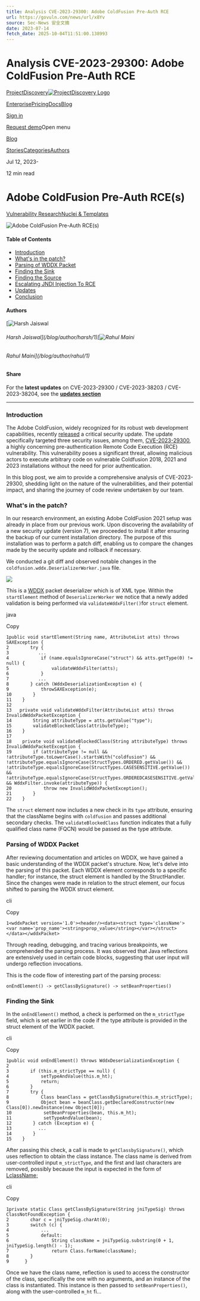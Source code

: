 ```yaml
---
title: Analysis CVE-2023-29300: Adobe ColdFusion Pre-Auth RCE
url: https://govuln.com/news/url/x8Yv
source: Sec-News 安全文摘
date: 2023-07-14
fetch_date: 2025-10-04T11:51:00.138993
---
```


# Analysis CVE-2023-29300: Adobe ColdFusion Pre-Auth RCE

[ProjectDiscovery![ProjectDiscovery Logo](/_next/static/media/ProjectDiscoveryLogo.a524f50f.svg)](/)

[Enterprise](/enterprise)[Pricing](/pricing)[Docs](https://docs.projectdiscovery.io/cloud/introduction)[Blog](/blog)

[Sign in](https://cloud.projectdiscovery.io/sign-in)

[Request demo](/request-demo)Open menu

[Blog](/blog)

[Stories](/blog/stories/1)[Categories](/blog/categories)[Authors](/blog/authors)

Jul 12, 2023-

12 min read

# Adobe ColdFusion Pre-Auth RCE(s)

[Vulnerability Research](/blog/category/vulnerability-research/1)[Nuclei & Templates](/blog/category/nuclei-templates/1)

![Adobe ColdFusion Pre-Auth RCE(s)](/_next/image?url=https%3A%2F%2Fprojectdiscovery.ghost.io%2Fcontent%2Fimages%2F2024%2F01%2FBlog---Adobe.png&w=828&q=75)

#### Table of Contents

* [Introduction](#introduction "Introduction")
* [What's in the patch?](#whats-in-the-patch "What's in the patch?")
* [Parsing of WDDX Packet](#parsing-of-wddx-packet "Parsing of WDDX Packet")
* [Finding the Sink](#finding-the-sink "Finding the Sink")
* [Finding the Source](#finding-the-source "Finding the Source")
* [Escalating JNDI Injection To RCE](#escalating-jndi-injection-to-rce "Escalating JNDI Injection To RCE")
* [Updates](#updates "Updates")
* [Conclusion](#conclusion "Conclusion")

#### Authors

[![Harsh Jaiswal](/_next/image?url=https%3A%2F%2Fprojectdiscovery.ghost.io%2Fcontent%2Fimages%2F2023%2F08%2F1585309233118.jpeg&w=96&q=75)

###### Harsh Jaiswal](/blog/author/harsh/1)[![Rahul Maini](/_next/image?url=https%3A%2F%2Fprojectdiscovery.ghost.io%2Fcontent%2Fimages%2F2023%2F11%2FTKTMQH41W-U04DH0WJJLX-eec5b4b57170-512.jpeg&w=96&q=75)

###### Rahul Maini](/blog/author/rahul/1)

#### Share

For the **latest updates** on CVE-2023-29300 / CVE-2023-38203 / CVE-2023-38204, see the [**updates section**](https://projectdiscovery.io/blog/adobe-coldfusion-rce/#updated-information)

---

### Introduction

The Adobe ColdFusion, widely recognized for its robust web development capabilities, recently [released](https://helpx.adobe.com/security/products/coldfusion/apsb23-40.html) a critical security update. The update specifically targeted three security issues, among them, [CVE-2023-29300](https://cve.mitre.org/cgi-bin/cvename.cgi?name=CVE-2023-29300), a highly concerning pre-authentication Remote Code Execution (RCE) vulnerability. This vulnerability poses a significant threat, allowing malicious actors to execute arbitrary code on vulnerable Coldfusion 2018, 2021 and 2023 installations without the need for prior authentication.

In this blog post, we aim to provide a comprehensive analysis of CVE-2023-29300, shedding light on the nature of the vulnerabilities, and their potential impact, and sharing the journey of code review undertaken by our team.

### What's in the patch?

In our research environment, an existing Adobe ColdFusion 2021 setup was already in place from our previous work. Upon discovering the availability of a new security update (version 7), we proceeded to install it after ensuring the backup of our current installation directory. The purpose of this installation was to perform a patch diff, enabling us to compare the changes made by the security update and rollback if necessary.

We conducted a git diff and observed notable changes in the `coldfusion.wddx.DeserializerWorker.java` file.

![](/_next/image?url=https%3A%2F%2Fprojectdiscovery.ghost.io%2Fcontent%2Fimages%2F2023%2F07%2Fimage-12.png&w=3840&q=75)

This is a [WDDX](https://helpx.adobe.com/coldfusion/developing-applications/using-web-elements-and-external-objects/using-xml-and-wddx/using-wddx.html) packet deserializer which is of XML type. Within the `startElement` method of `DeserializerWorker` we notice that a newly added validation is being performed via `validateWddxFilter()`for `struct` element.

java

Copy

```
1public void startElement(String name, AttributeList atts) throws SAXException {
2        try {
3			...
4            if (name.equalsIgnoreCase("struct") && atts.getType(0) != null) {
5                validateWddxFilter(atts);
6            }
7           ...
8        } catch (WddxDeserializationException e) {
9            throwSAXException(e);
10        }
11    }
12
13   private void validateWddxFilter(AttributeList atts) throws InvalidWddxPacketException {
14        String attributeType = atts.getValue("type");
15        validateBlockedClass(attributeType);
16    }
17
18    private void validateBlockedClass(String attributeType) throws InvalidWddxPacketException {
19        if (attributeType != null && !attributeType.toLowerCase().startsWith("coldfusion") && !attributeType.equalsIgnoreCase(StructTypes.ORDERED.getValue()) && !attributeType.equalsIgnoreCase(StructTypes.CASESENSITIVE.getValue()) && !attributeType.equalsIgnoreCase(StructTypes.ORDEREDCASESENSITIVE.getValue()) && WddxFilter.invoke(attributeType)) {
20            throw new InvalidWddxPacketException();
21        }
22    }
```

The `struct` element now includes a new check in its `type` attribute, ensuring that the className begins with `coldfusion` and passes additional secondary checks. The `validateBlockedClass` function indicates that a fully qualified class name (FQCN) would be passed as the type attribute.

### Parsing of WDDX Packet

After reviewing documentation and articles on WDDX, we have gained a basic understanding of the WDDX packet's structure. Now, let's delve into the parsing of this packet. Each WDDX element corresponds to a specific handler; for instance, the struct element is handled by the StructHandler. Since the changes were made in relation to the struct element, our focus shifted to parsing the WDDX struct element.

cli

Copy

```
1<wddxPacket version='1.0'><header/><data><struct type='className'><var name='prop_name'><string>prop_value</string></var></struct></data></wddxPacket>
```

Through reading, debugging, and tracing various breakpoints, we comprehended the parsing process. It was observed that Java reflections are extensively used in certain code blocks, suggesting that user input will undergo reflection invocations.

This is the code flow of interesting part of the parsing process:

`onEndElement() -> getClassBySignature() -> setBeanProperties()`

### Finding the Sink

In the `onEndElement()` method, a check is performed on the `m_strictType` field, which is set earlier in the code if the type attribute is provided in the struct element of the WDDX packet.

cli

Copy

```
1public void onEndElement() throws WddxDeserializationException {
2
3        if (this.m_strictType == null) {
4            setTypeAndValue(this.m_ht);
5            return;
6        }
7        try {
8            Class beanClass = getClassBySignature(this.m_strictType);
9            Object bean = beanClass.getDeclaredConstructor(new Class[0]).newInstance(new Object[0]);
10            setBeanProperties(bean, this.m_ht);
11            setTypeAndValue(bean);
12        } catch (Exception e) {
13			...
14        }
15    }
```

After passing this check, a call is made to `getClassbySignature()`, which uses reflection to obtain the class instance. The class name is derived from user-controlled input `m_strictType`, and the first and last characters are removed, possibly because the input is expected in the form of [LclassName;](https://stackoverflow.com/questions/5085889/l-array-notation-where-does-it-come-from/5085908)

cli

Copy

```
1private static Class getClassBySignature(String jniTypeSig) throws ClassNotFoundException {
2        char c = jniTypeSig.charAt(0);
3        switch (c) {
4            ...
5            default:
6                String className = jniTypeSig.substring(0 + 1, jniTypeSig.length() - 1);
7                return Class.forName(className);
8        }
9      }
```

Once we have the class name, reflection is used to access the constructor of the class, specifically the one with no arguments, and an instance of the class is instantiated. This instance is then passed to `setBeanProperties()`, along with the user-controlled `m_ht` fi...